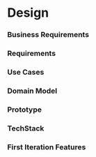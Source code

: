 # Design

### Business Requirements
### Requirements
### Use Cases
### Domain Model
### Prototype
### TechStack
### First Iteration Features